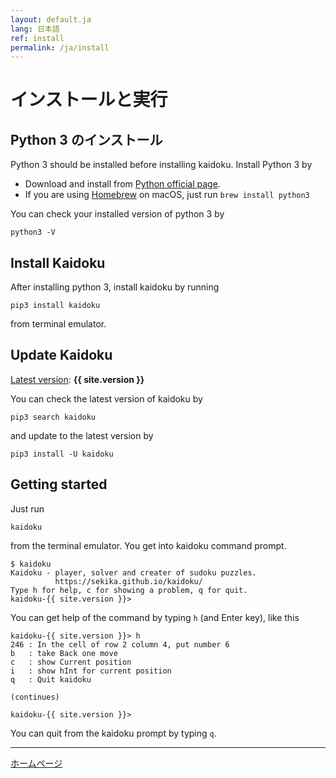 ```yaml
---
layout: default.ja
lang: 日本語
ref: install
permalink: /ja/install
---
```


# インストールと実行

## Python 3 のインストール

Python 3 should be installed before installing kaidoku. Install Python 3 by

- Download and install from [Python official page](https://www.python.org/).
- If you are using [Homebrew](https://brew.sh/) on macOS, just run `brew install python3`

You can check your installed version of python 3 by

    python3 -V

## Install Kaidoku

After installing python 3, install kaidoku by running

    pip3 install kaidoku

from terminal emulator.

## Update Kaidoku

[Latest version](https://pypi.python.org/pypi/kaidoku): **{{ site.version }}**

You can check the latest version of kaidoku by

    pip3 search kaidoku

and update to the latest version by

    pip3 install -U kaidoku
 
## Getting started

Just run

    kaidoku

from the terminal emulator. You get into kaidoku command prompt.

    $ kaidoku
    Kaidoku - player, solver and creater of sudoku puzzles.
              https://sekika.github.io/kaidoku/
    Type h for help, c for showing a problem, q for quit.
    kaidoku-{{ site.version }}>

You can get help of the command by typing `h` (and Enter key), like this

```
kaidoku-{{ site.version }}> h
246 : In the cell of row 2 column 4, put number 6
b   : take Back one move
c   : show Current position
i   : show hInt for current position
q   : Quit kaidoku

(continues)

kaidoku-{{ site.version }}> 
```

You can quit from the kaidoku prompt by typing `q`.

- - -

[ホームページ](./ja)
